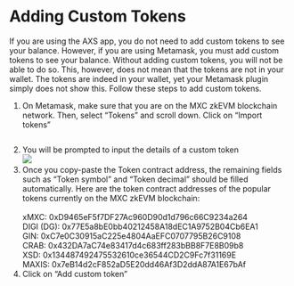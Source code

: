 # Adding Custom Tokens

If you are using the AXS app, you do not need to add custom tokens to see your balance. However, if you are using Metamask, you must add custom tokens to see your balance. Without adding custom tokens, you will not be able to do so. This, however, does not mean that the tokens are not in your wallet. The tokens are indeed in your wallet, yet your Metamask plugin simply does not show this. Follow these steps to add custom tokens.

1. On Metamask, make sure that you are on the MXC zkEVM blockchain network. Then, select “Tokens” and scroll down. Click on “Import tokens”

&#x20;<img src="https://lh4.googleusercontent.com/G3uSlma37tk_h1zHs9RCZoPJSoYfYeCn1NWbbS0XY_ysh50RiaxaplDKXfLWyQRY06QUMxWc4MhxaBz8MJj9GbFMSQovTxP8OVC4FksJNcMKQsUsLCv2rN7Wr8LzfCtVXI4KAxPKa6E1AxbuTtUcnHk" alt="" data-size="original">

2. You will be prompted to input the details of a custom token\
   ![](https://lh4.googleusercontent.com/5luQstHwWbPKCLJ-wtWEacAf17812JlafivECN3Epj-dTV8Mn3\_uFiiyHtKhFKpL01Ya0WoUXxD91hz\_Yp3Q0\_0rBR4dPaT1GjjnfhENA9MqO8F0V\_ZY90WkdjI1CSXqgWNFcsRcyW4AZ1D3imZIpSA)
3. Once you copy-paste the Token contract address, the remaining fields such as “Token symbol” and “Token decimal” should be filled automatically. Here are the token contract addresses of the popular tokens currently on the MXC zkEVM blockchain:\
   \
   xMXC: 0xD9465eF5f7DF27Ac960D90d1d796c66C9234a264\
   DIGI (DG): 0x77E5a8bE0bb40212458A18dEC1A9752B04Cb6EA1\
   GIN: 0xC7e0C30915aC225e4804AaEFC0707795B26C9108\
   CRAB: 0x432DA7aC74e83417d4c683ff283bBB8F7E8B09b8\
   XSD: 0x134487492475532610ce36544CD2C9Fc7f31169E\
   MAXIS: 0x7eB14d2cF852aD5E20dd46Af3D2ddA87A1E67bAf
4. Click on “Add custom token”

